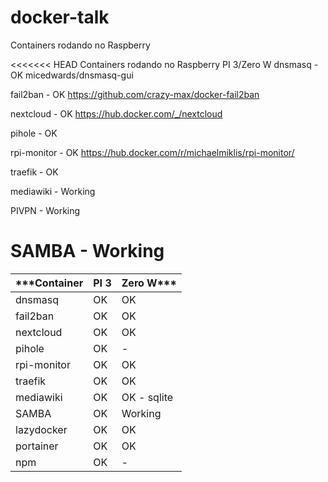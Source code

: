 # docker-talk

Containers rodando no Raspberry 

<<<<<<< HEAD
Containers rodando no Raspberry PI 3/Zero W
dnsmasq - OK
micedwards/dnsmasq-gui

fail2ban - OK 
https://github.com/crazy-max/docker-fail2ban

nextcloud - OK
https://hub.docker.com/_/nextcloud

pihole - OK


rpi-monitor - OK
https://hub.docker.com/r/michaelmiklis/rpi-monitor/

traefik - OK

mediawiki - Working

PIVPN - Working

SAMBA - Working
=======
***Container	|  PI 3	| Zero W***
------------- | ----- | ---------
dnsmasq 	    |  OK	  |  OK
fail2ban	    |  OK	  |  OK
nextcloud	    |  OK	  |  OK
pihole		    |  OK	  |  -
rpi-monitor	  |  OK	  |  OK
traefik		    |  OK	  |  OK
mediawiki	    |  OK	  |  OK - sqlite
SAMBA		      |  OK	  |  Working
lazydocker	  |  OK	  |  OK
portainer	    |  OK	  |  OK
npm           |  OK   |   -
>>>>>>> 
